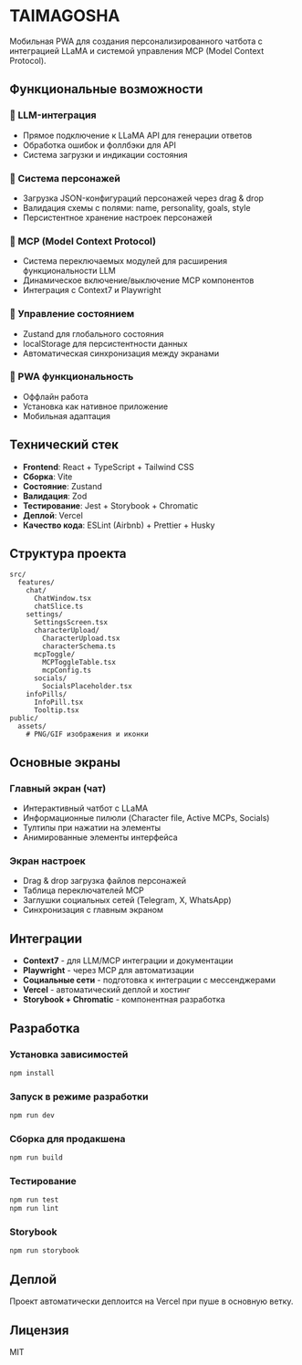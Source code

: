 # TAIMAGOSHA

Мобильная PWA для создания персонализированного чатбота с интеграцией LLaMA и системой управления MCP (Model Context Protocol).

## Функциональные возможности

### 🤖 LLM-интеграция
- Прямое подключение к LLaMA API для генерации ответов
- Обработка ошибок и фоллбэки для API
- Система загрузки и индикации состояния

### 👤 Система персонажей
- Загрузка JSON-конфигураций персонажей через drag & drop
- Валидация схемы с полями: name, personality, goals, style
- Персистентное хранение настроек персонажей

### 🔧 MCP (Model Context Protocol)
- Система переключаемых модулей для расширения функциональности LLM
- Динамическое включение/выключение MCP компонентов
- Интеграция с Context7 и Playwright

### 💾 Управление состоянием
- Zustand для глобального состояния
- localStorage для персистентности данных
- Автоматическая синхронизация между экранами

### 📱 PWA функциональность
- Оффлайн работа
- Установка как нативное приложение
- Мобильная адаптация

## Технический стек

- **Frontend**: React + TypeScript + Tailwind CSS
- **Сборка**: Vite
- **Состояние**: Zustand
- **Валидация**: Zod
- **Тестирование**: Jest + Storybook + Chromatic
- **Деплой**: Vercel
- **Качество кода**: ESLint (Airbnb) + Prettier + Husky

## Структура проекта

```
src/
  features/
    chat/
      ChatWindow.tsx
      chatSlice.ts
    settings/
      SettingsScreen.tsx
      characterUpload/
        CharacterUpload.tsx
        characterSchema.ts
      mcpToggle/
        MCPToggleTable.tsx
        mcpConfig.ts
      socials/
        SocialsPlaceholder.tsx
    infoPills/
      InfoPill.tsx
      Tooltip.tsx
public/
  assets/
    # PNG/GIF изображения и иконки
```

## Основные экраны

### Главный экран (чат)
- Интерактивный чатбот с LLaMA
- Информационные пилюли (Character file, Active MCPs, Socials)
- Тултипы при нажатии на элементы
- Анимированные элементы интерфейса

### Экран настроек
- Drag & drop загрузка файлов персонажей
- Таблица переключателей MCP
- Заглушки социальных сетей (Telegram, X, WhatsApp)
- Синхронизация с главным экраном

## Интеграции

- **Context7** - для LLM/MCP интеграции и документации
- **Playwright** - через MCP для автоматизации
- **Социальные сети** - подготовка к интеграции с мессенджерами
- **Vercel** - автоматический деплой и хостинг
- **Storybook + Chromatic** - компонентная разработка

## Разработка

### Установка зависимостей
```bash
npm install
```

### Запуск в режиме разработки
```bash
npm run dev
```

### Сборка для продакшена
```bash
npm run build
```

### Тестирование
```bash
npm run test
npm run lint
```

### Storybook
```bash
npm run storybook
```

## Деплой

Проект автоматически деплоится на Vercel при пуше в основную ветку.

## Лицензия

MIT